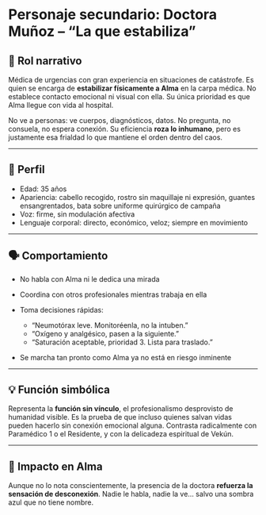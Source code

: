 # Personaje secundario: Doctora Muñoz – “La que estabiliza”

## 🧬 Rol narrativo

Médica de urgencias con gran experiencia en situaciones de catástrofe. Es quien se encarga de **estabilizar físicamente a Alma** en la carpa médica. No establece contacto emocional ni visual con ella. Su única prioridad es que Alma llegue con vida al hospital.

No ve a personas: ve cuerpos, diagnósticos, datos. No pregunta, no consuela, no espera conexión. Su eficiencia **roza lo inhumano**, pero es justamente esa frialdad lo que mantiene el orden dentro del caos.

---

## 👤 Perfil

- Edad: 35 años
- Apariencia: cabello recogido, rostro sin maquillaje ni expresión, guantes ensangrentados, bata sobre uniforme quirúrgico de campaña
- Voz: firme, sin modulación afectiva
- Lenguaje corporal: directo, económico, veloz; siempre en movimiento

---

## 🗣️ Comportamiento

- No habla con Alma ni le dedica una mirada
- Coordina con otros profesionales mientras trabaja en ella
- Toma decisiones rápidas:
  - “Neumotórax leve. Monitoréenla, no la intuben.”
  - “Oxígeno y analgésico, pasen a la siguiente.”
  - “Saturación aceptable, prioridad 3. Lista para traslado.”

- Se marcha tan pronto como Alma ya no está en riesgo inminente

---

## 💡 Función simbólica

Representa la **función sin vínculo**, el profesionalismo desprovisto de humanidad visible. Es la prueba de que incluso quienes salvan vidas pueden hacerlo sin conexión emocional alguna. Contrasta radicalmente con Paramédico 1 o el Residente, y con la delicadeza espiritual de Vekún.

---

## 🧊 Impacto en Alma

Aunque no lo nota conscientemente, la presencia de la doctora **refuerza la sensación de desconexión**. Nadie le habla, nadie la ve… salvo una sombra azul que no tiene nombre.

